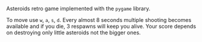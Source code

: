 Asteroids retro game implemented with the `pygame` library. 

To move use `w`, `a`, `s`, `d`. Every almost 8 seconds multiple shooting becomes available and if you die, 3 respawns will keep you alive. Your score depends on destroying only little asteroids not the bigger ones. 
